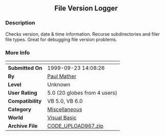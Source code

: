 ﻿<div align="center">

## File Version Logger


</div>

### Description

Checks version, date & time information. Recurse subdirectories and filer file types. Great for debugging file version problems.
 
### More Info
 


<span>             |<span>
---                |---
**Submitted On**   |1999-09-23 14:08:26
**By**             |[Paul Mather](https://github.com/Planet-Source-Code/PSCIndex/blob/master/ByAuthor/paul-mather.md)
**Level**          |Unknown
**User Rating**    |5.0 (20 globes from 4 users)
**Compatibility**  |VB 5\.0, VB 6\.0
**Category**       |[Miscellaneous](https://github.com/Planet-Source-Code/PSCIndex/blob/master/ByCategory/miscellaneous__1-1.md)
**World**          |[Visual Basic](https://github.com/Planet-Source-Code/PSCIndex/blob/master/ByWorld/visual-basic.md)
**Archive File**   |[CODE\_UPLOAD967\.zip](https://github.com/Planet-Source-Code/paul-mather-file-version-logger__1-3663/archive/master.zip)








